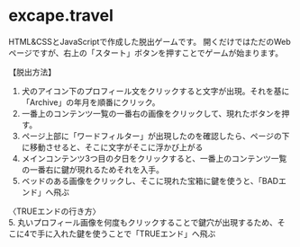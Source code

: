 # excape.travel
HTML&CSSとJavaScriptで作成した脱出ゲームです。
開くだけではただのWebページですが、右上の「スタート」ボタンを押すことでゲームが始まります。  

【脱出方法】
1. 犬のアイコン下のプロフィール文をクリックすると文字が出現。それを基に「Archive」の年月を順番にクリック。
2. 一番上のコンテンツ一覧の一番右の画像をクリックして、現れたボタンを押す。
3. ページ上部に「ワードフィルター」が出現したのを確認したら、ページの下に移動させると、そこに文字がそこに浮かび上がる
4. メインコンテンツ3つ目の夕日をクリックすると、一番上のコンテンツ一覧の一番右に鍵が現れるためそれを入手。
5. ベッドのある画像をクリックし、そこに現れた宝箱に鍵を使うと、「BADエンド」へ飛ぶ

〈TRUEエンドの行き方〉  
5. 丸いプロフィール画像を何度もクリックすることで鍵穴が出現するため、そこに4で手に入れた鍵を使うことで「TRUEエンド」へ飛ぶ
   

